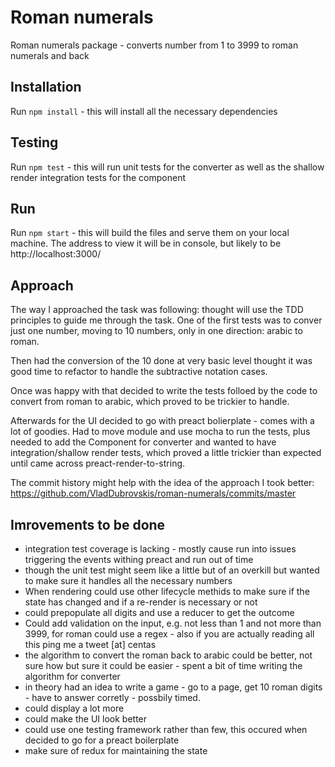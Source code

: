 # Roman numerals

Roman numerals package - converts number from 1 to 3999 to roman numerals and back

## Installation
Run `npm install` - this will install all the necessary dependencies

## Testing
Run `npm test` - this will run unit tests for the converter as well as the shallow render integration tests for the component

## Run
Run `npm start` - this will build the files and serve them on your local machine. The address to view it will be in console, but likely to be http://localhost:3000/

## Approach
The way I approached the task was following: thought will use the TDD principles to guide me through the task.
One of the first tests was to conver just one number, moving to 10 numbers, only in one direction: arabic to roman.

Then had the conversion of the 10 done at very basic level thought it was good time to refactor to handle the subtractive notation cases.

Once was happy with that decided to write the tests folloed by the code to convert from roman to arabic, which proved to be trickier to handle.

Afterwards for the UI decided to go with preact bolierplate - comes with a lot of goodies. Had to move module and use mocha to run the tests, plus needed to add the Component for converter and wanted to have integration/shallow render tests, which proved a little trickier than expected until came across preact-render-to-string.

The commit history might help with the idea of the approach I took better: https://github.com/VladDubrovskis/roman-numerals/commits/master

## Imrovements to be done
- integration test coverage is lacking - mostly cause run into issues triggering the events withing preact and run out of time 
- though the unit test might seem like a little but of an overkill but wanted to make sure it handles all the necessary numbers
- When rendering could use other lifecycle methids to make sure if the state has changed and if a re-render is necessary or not
- could prepopulate all digits and use a reducer to get the outcome
- Could add validation on the input, e.g. not less than 1 and not more than 3999, for roman could use a regex - also if you are actually reading all this ping me a tweet [at] centas
- the algorithm to convert the roman back to arabic could be better, not sure how but sure it could be easier - spent a bit of time writing the algorithm for converter
- in theory had an idea to write a game - go to a page, get 10 roman digits - have to answer corretly - possbily timed.
- could display a lot more
- could make the UI look better
- could use one testing framework rather than few, this occured when decided to go for a preact boilerplate
- make sure of redux for maintaining the state